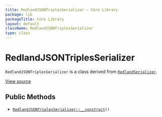 ```yaml
---
title: RedlandJSONTriplesSerializer — Core Library
package: lib
packageTitle: Core Library
layout: default
className: RedlandJSONTriplesSerializer
type: class
---
```


# RedlandJSONTriplesSerializer

<code>RedlandJSONTriplesSerializer</code> is a class derived from <code><a href="RedlandSerializer">RedlandSerializer</a></code>.

<a href="https://github.com/eregansu/lib/blob/master/rdf/redland.php">View source</a>

## Public Methods

* <code><a href="RedlandJSONTriplesSerializer%3A%3A__construct">RedlandJSONTriplesSerializer::__construct</a>()</code>

